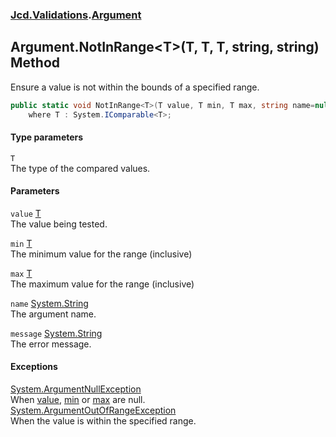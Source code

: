 ### [Jcd.Validations](Jcd_Validations.md 'Jcd.Validations').[Argument](Jcd_Validations_Argument.md 'Jcd.Validations.Argument')
## Argument.NotInRange&lt;T&gt;(T, T, T, string, string) Method
Ensure a value is not within the bounds of a specified range.  
```csharp
public static void NotInRange<T>(T value, T min, T max, string name=null, string message=null)
    where T : System.IComparable<T>;
```
#### Type parameters
<a name='Jcd_Validations_Argument_NotInRange_T_(T_T_T_string_string)_T'></a>
`T`  
The type of the compared values.
  
#### Parameters
<a name='Jcd_Validations_Argument_NotInRange_T_(T_T_T_string_string)_value'></a>
`value` [T](Jcd_Validations_Argument_NotInRange_T_(T_T_T_string_string).md#Jcd_Validations_Argument_NotInRange_T_(T_T_T_string_string)_T 'Jcd.Validations.Argument.NotInRange&lt;T&gt;(T, T, T, string, string).T')  
The value being tested.
  
<a name='Jcd_Validations_Argument_NotInRange_T_(T_T_T_string_string)_min'></a>
`min` [T](Jcd_Validations_Argument_NotInRange_T_(T_T_T_string_string).md#Jcd_Validations_Argument_NotInRange_T_(T_T_T_string_string)_T 'Jcd.Validations.Argument.NotInRange&lt;T&gt;(T, T, T, string, string).T')  
The minimum value for the range (inclusive)
  
<a name='Jcd_Validations_Argument_NotInRange_T_(T_T_T_string_string)_max'></a>
`max` [T](Jcd_Validations_Argument_NotInRange_T_(T_T_T_string_string).md#Jcd_Validations_Argument_NotInRange_T_(T_T_T_string_string)_T 'Jcd.Validations.Argument.NotInRange&lt;T&gt;(T, T, T, string, string).T')  
The maximum value for the range (inclusive)
  
<a name='Jcd_Validations_Argument_NotInRange_T_(T_T_T_string_string)_name'></a>
`name` [System.String](https://docs.microsoft.com/en-us/dotnet/api/System.String 'System.String')  
The argument name.
  
<a name='Jcd_Validations_Argument_NotInRange_T_(T_T_T_string_string)_message'></a>
`message` [System.String](https://docs.microsoft.com/en-us/dotnet/api/System.String 'System.String')  
The error message.
  
#### Exceptions
[System.ArgumentNullException](https://docs.microsoft.com/en-us/dotnet/api/System.ArgumentNullException 'System.ArgumentNullException')  
When [value](Jcd_Validations_Argument_NotInRange_T_(T_T_T_string_string).md#Jcd_Validations_Argument_NotInRange_T_(T_T_T_string_string)_value 'Jcd.Validations.Argument.NotInRange&lt;T&gt;(T, T, T, string, string).value'), [min](Jcd_Validations_Argument_NotInRange_T_(T_T_T_string_string).md#Jcd_Validations_Argument_NotInRange_T_(T_T_T_string_string)_min 'Jcd.Validations.Argument.NotInRange&lt;T&gt;(T, T, T, string, string).min') or [max](Jcd_Validations_Argument_NotInRange_T_(T_T_T_string_string).md#Jcd_Validations_Argument_NotInRange_T_(T_T_T_string_string)_max 'Jcd.Validations.Argument.NotInRange&lt;T&gt;(T, T, T, string, string).max') are null.  
[System.ArgumentOutOfRangeException](https://docs.microsoft.com/en-us/dotnet/api/System.ArgumentOutOfRangeException 'System.ArgumentOutOfRangeException')  
When the value is within the specified range.
